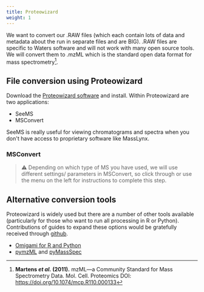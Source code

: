 ```yaml
---
title: Proteowizard
weight: 1
---
```


We want to convert our .RAW files (which each contain lots of data and metadata about the run in separate files and are BIG). .RAW files are specific to Waters software and will not work with many open source tools. We will convert them to .mzML which is the standard open data format for mass spectrometry[^1]. 

## File conversion using Proteowizard

Download the [Proteowizard software](https://proteowizard.sourceforge.io/) and install. Within Proteowizard are two applications:

- SeeMS
- MSConvert

SeeMS is really useful for viewing chromatograms and spectra when you don't have access to proprietary software like MassLynx.

### MSConvert

> :warning: Depending on which type of MS you have used, we will use different settings/ parameters in MSConvert, so click through or use the menu on the left for instructions to complete this step.

[^1]:**Martens *et al.* (2011).** mzML—a Community Standard for Mass Spectrometry Data. Mol. Cell. Proteomics DOI: https://doi.org/10.1074/mcp.R110.000133 


## Alternative conversion tools

Proteowizard is widely used but there are a number of other tools available (particularly for those who want to run all processing in R or Python). Contributions of guides to expand these options would be gratefully received through [github](https://github.com/LizzyParkerPannell/Untargeted_metabolomics_workflow).

- [Omigami for R and Python](https://www.omigami.com/)
- [pymzML](https://pymzml.readthedocs.io/en/latest/intro.html) and [pyMassSpec](https://pymassspec.readthedocs.io/en/master/)
